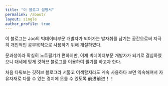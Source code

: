 ```yaml
---
title: "이 블로그 설명서"
permalink: /about/
layout: single
author_profile: true
---
```


이 블로그는 Joo의 빅데이터부문 개발자가 되어가는 발자취를 남기는 공간으로써 지극히 개인적인
공부목적으로 사용하기 위해 개설하였다.


문과생이라 확실히 노트필기가 편하지만, 이제 빅데이터부문 개발자가 되기로 결심하였으니 
대세에 맞게 깃허브 블로그를 이용하여 필기를 하고자 한다.  


처음 다뤄보는 깃허브 블로그라 서툴고 어색할지라도 계속 사용하다 보면 익숙해져서 
자유자재로 다룰 수 있는 경지에 오를 수 있도록 前进前进！！ 


